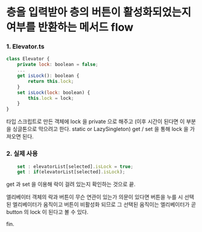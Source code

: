 층을 입력받아 층의 버튼이 활성화되었는지 여부를 반환하는 메서드 flow
===
### 1. Elevator.ts
```javascript
class Elevator {
    private lock: boolean = false;
    ...
    get isLock(): boolean {
        return this.lock;
    }
    set isLock(lock: boolean) {
        this.lock = lock;
    }
}
```
타입 스크립트로 만든 객체에 lock 을 private 으로 해주고
(이후 시간이 된다면 이 부분을 싱글톤으로 막으려고 한다. static or LazySingleton) 
get / set 을 통해 lock 을 가져오면 된다.

### 2. 실제 사용
```javascript
    set : elevatorList[selected].isLock = true;
    get : if(elevatorList[selected].isLock);
```
get 과 set 을 이용해 락이 걸려 있는지 확인하는 것으로 끝.

엘리베이터 객체의 락과 버튼이 무슨 연관이 있는가 의문이 있다면
버튼을 누를 시 선택된 엘리베이터가 움직이고 버튼이 비활성화 되므로
그 선택된 움직이는 엘리베이터가 곧 button 의 lock 이 된다고 볼 수 있다.

fin.